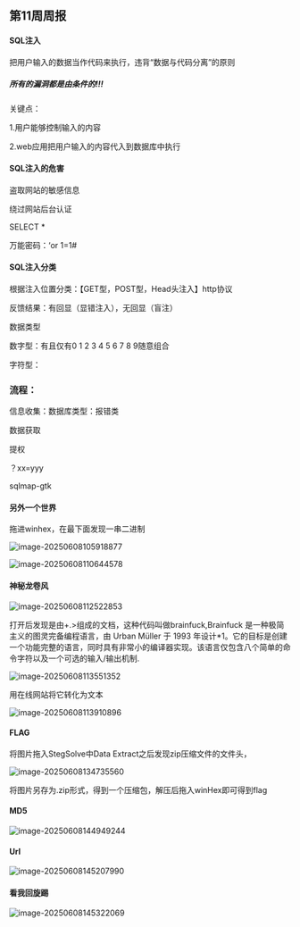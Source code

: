 ## 第11周周报

#### SQL注入

把用户输入的数据当作代码来执行，违背“数据与代码分离”的原则

##### 所有的漏洞都是由条件的!!!

关键点：

1.用户能够控制输入的内容

2.web应用把用户输入的内容代入到数据库中执行

#### SQL注入的危害

盗取网站的敏感信息

绕过网站后台认证

SELECT *

万能密码：‘or 1=1#

#### SQL注入分类

根据注入位置分类：【GET型，POST型，Head头注入】http协议

反馈结果：有回显（显错注入），无回显（盲注）

数据类型

数字型：有且仅有0 1 2 3 4 5 6 7 8 9随意组合

字符型：

### 流程：

信息收集：数据库类型：报错类

 数据获取

提权

？xx=yyy

sqlmap-gtk

#### 另外一个世界

拖进winhex，在最下面发现一串二进制



![image-20250608105918877](../AppData/Roaming/Typora/typora-user-images/image-20250608105918877.png)



![image-20250608110644578](../AppData/Roaming/Typora/typora-user-images/image-20250608110644578.png)

#### 神秘龙卷风

![image-20250608112522853](../AppData/Roaming/Typora/typora-user-images/image-20250608112522853.png)

打开后发现是由+.>组成的文档，这种代码叫做brainfuck,Brainfuck 是一种极简主义的图灵完备编程语言，由 Urban Müller 于 1993 年设计*1。它的目标是创建一个功能完整的语言，同时具有非常小的编译器实现。该语言仅包含八个简单的命令字符以及一个可选的输入/输出机制.

![image-20250608113551352](../AppData/Roaming/Typora/typora-user-images/image-20250608113551352.png)



用在线网站将它转化为文本

![image-20250608113910896](../AppData/Roaming/Typora/typora-user-images/image-20250608113910896.png)

#### FLAG

将图片拖入StegSolve中Data Extract之后发现zip压缩文件的文件头，

![image-20250608134735560](../AppData/Roaming/Typora/typora-user-images/image-20250608134735560.png)

将图片另存为.zip形式，得到一个压缩包，解压后拖入winHex即可得到flag

#### MD5

![image-20250608144949244](../AppData/Roaming/Typora/typora-user-images/image-20250608144949244.png)

#### Url

![image-20250608145207990](../AppData/Roaming/Typora/typora-user-images/image-20250608145207990.png)



#### 看我回旋踢

![image-20250608145322069](../AppData/Roaming/Typora/typora-user-images/image-20250608145322069.png)
